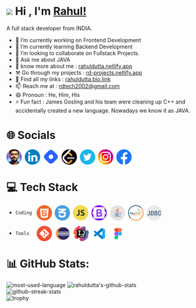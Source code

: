 # <img src="https://github.com/TheDudeThatCode/TheDudeThatCode/blob/master/Assets/Hi.gif" width="29"> Hi , I'm [Rahul!](https://rahuldutta.bio.link/)

A full stack developer from INDIA.

- 🔭 I’m currently working on Frontend Development
- 🌱 I’m currently learning Backend Development
- 👯 I’m looking to collaborate on Fullstack Projects.
- 💬 Ask me about JAVA
- 🤵 know more about me : [rahuldutta.netlify.app](https://rahuldutta.netlify.app/)
- ⚒️ Go through my projects : [rd-projects.netlify.app](https://rd-projects.netlify.app/)
- 🔗 Find all my links : [rahuldutta.bio.link](https://rahuldutta.bio.link/)
- 📫 Reach me at : rdtech2002@gmail.com
- 😄 Pronoun : He, Him, His
- ⚡ Fun fact : James Gosling and his team were cleaning up C++ and accidentally created a new language. Nowadays we know it as JAVA.

# 🌐 Socials
<a href="https://rahuldutta.bio.link/" target="blank"><img align="center" src="https://raw.githubusercontent.com/irahuldutta02/dynamic-images/main/persons/rahul-dutta-profile-pic-rounded-2.png" alt="rahuldutta.bio.link" height="40" width="40" /></a>&nbsp;&nbsp;<a href="https://linkedin.com/in/irahuldutta02" target="blank"><img align="center" src="https://github.com/irahuldutta02/dynamic-images/blob/main/icons/linkedin-icon-round.png?raw=true" alt="irahuldutta02" height="40" width="40" /></a>&nbsp;&nbsp;<a href="https://rahuldutta.hashnode.dev/" target="blank"><img align="center" src="https://github.com/irahuldutta02/dynamic-images/blob/main/icons/hashnode-icon-round.png?raw=true" alt="irahuldutta02" height="40" width="40" /></a>&nbsp;&nbsp;<a href="https://www.leetcode.com/irahuldutta02" target="blank"><img align="center" src="https://github.com/irahuldutta02/dynamic-images/blob/main/icons/leetcode-icon-round.png?raw=true" alt="irahuldutta02" height="40" width="40" /></a>&nbsp;&nbsp;<a href="https://twitter.com/irahuldutta02" target="blank"><img align="center" src="https://github.com/irahuldutta02/dynamic-images/blob/main/icons/twitter-icon-round.png?raw=true" alt="irahuldutta02" height="40" width="40" /></a>&nbsp;&nbsp;<a href="https://instagram.com/irahuldutta02" target="blank"><img align="center" src="https://github.com/irahuldutta02/dynamic-images/blob/main/icons/instagram-icon-round.png?raw=true" alt="irahuldutta02" height="40" width="40" /></a>&nbsp;&nbsp;<a href="https://facebook.com/irahuldutta02" target="blank"><img align="center" src="https://github.com/irahuldutta02/dynamic-images/blob/main/icons/facebook-icon-round.png?raw=true" alt="irahuldutta02" height="40" width="40" /></a>&nbsp;&nbsp;

 <!-- # 🌟 Featured
`links - ` `Portfolio - `<a href="https://rahuldutta.netlify.app/" target="blank"><img align="center" src="https://raw.githubusercontent.com/irahuldutta02/dynamic-images/main/persons/rahul-dutta-profile-pic-rounded.png" alt="rahuldutta.bio.link" height="40" width="40" /></a>&nbsp;&nbsp; -->




# 💻 Tech Stack

- `Coding` &nbsp; <img align="center" src="https://github.com/irahuldutta02/dynamic-images/blob/main/icons/html5-icon-round.png?raw=true" alt="html5" width="40" height="40"/>&nbsp;&nbsp;<img align="center" src="https://github.com/irahuldutta02/dynamic-images/blob/main/icons/css3-icon-round.png?raw=true" alt="css3" width="40" height="40"/>&nbsp;&nbsp;<img align="center" src="https://github.com/irahuldutta02/dynamic-images/blob/main/icons/javascript-icon-round.png?raw=true" alt="javascript" width="40" height="40"/>&nbsp;&nbsp;<img align="center" src="https://github.com/irahuldutta02/dynamic-images/blob/main/icons/bootstrap-icon-round.png?raw=true" alt="javascript" width="40" height="40"/>&nbsp;&nbsp;<img align="center" src="https://github.com/irahuldutta02/dynamic-images/blob/main/icons/java-icon-round.png?raw=true" alt="java" width="40" height="40"/>&nbsp;&nbsp;<img align="center" src="https://github.com/irahuldutta02/dynamic-images/blob/main/icons/mysql-icon-round.png?raw=true" alt="mysql" width="40" height="40"/>&nbsp;&nbsp;<img align="center" src="https://github.com/irahuldutta02/dynamic-images/blob/main/icons/javajdbc-icon-round.png?raw=true" alt="java-jdbc" width="40" height="40"/>&nbsp;&nbsp;

- `Tools` &nbsp;&nbsp;&nbsp;  <img align="center" src="https://github.com/irahuldutta02/dynamic-images/blob/main/icons/git-icon-round.png?raw=true" alt="git" width="40" height="40"/>&nbsp;&nbsp;<img align="center" src="https://github.com/irahuldutta02/dynamic-images/blob/main/icons/eclipse-icon-round.png?raw=true" alt="eclipse" width="40" height="40"/>&nbsp;&nbsp;<img align="center" src="https://github.com/irahuldutta02/dynamic-images/blob/main/icons/intelijidea-icon-round.png?raw=true" alt="intelijidea" width="40" height="40"/>&nbsp;&nbsp;<img align="center" src="https://github.com/irahuldutta02/dynamic-images/blob/main/icons/vscode-icon-round.png?raw=true" alt="vscode" width="40" height="40"/>&nbsp;&nbsp;<img align="center" src="https://github.com/irahuldutta02/dynamic-images/blob/main/icons/figma-icon-round.png?raw=true" alt="figma" width="40" height="40"/>&nbsp;&nbsp;

# 📊 GitHub Stats:
![most-used-language](https://github-readme-stats.vercel.app/api/top-langs/?username=irahuldutta02&theme=radical&hide_border=false&include_all_commits=true&count_private=true&layout=compact)
![rahuldutta's-github-stats](https://github-readme-stats.vercel.app/api?username=irahuldutta02&theme=radical&hide_border=false&include_all_commits=true&count_private=true)<br/>
![github-streak-stats](https://github-readme-streak-stats.herokuapp.com?user=irahuldutta02&theme=radical&hide_border=false)<br/>
![trophy](https://github-profile-trophy.vercel.app/?username=irahuldutta02)
